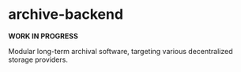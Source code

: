 # archive-backend

**WORK IN PROGRESS**

Modular long-term archival software, targeting various decentralized storage providers.
